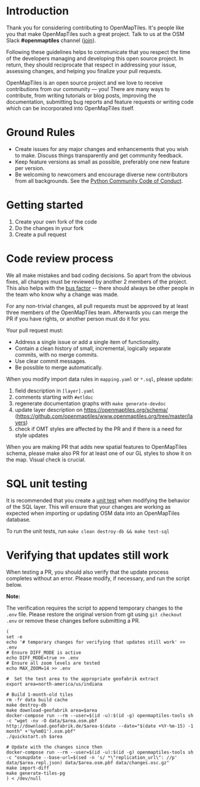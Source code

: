 # Introduction

Thank you for considering contributing to OpenMapTiles. It's people like you that make OpenMapTiles such a great project. Talk to us at the OSM Slack **#openmaptiles** channel ([join](https://osmus-slack.herokuapp.com/)).

Following these guidelines helps to communicate that you respect the time of the developers managing and developing this open source project. In return, they should reciprocate that respect in addressing your issue, assessing changes, and helping you finalize your pull requests.

OpenMapTiles is an open source project and we love to receive contributions from our community — you! There are many ways to contribute, from writing tutorials or blog posts, improving the documentation, submitting bug reports and feature requests or writing code which can be incorporated into OpenMapTiles itself.

# Ground Rules

 * Create issues for any major changes and enhancements that you wish to make. Discuss things transparently and get community feedback.
 * Keep feature versions as small as possible, preferably one new feature per version.
 * Be welcoming to newcomers and encourage diverse new contributors from all backgrounds. See the [Python Community Code of Conduct](https://www.python.org/psf/codeofconduct/).

# Getting started

1. Create your own fork of the code
1. Do the changes in your fork
1. Create a pull request

# Code review process

We all make mistakes and bad coding decisions. So apart from the obvious fixes, all changes must be reviewed by another 2 members of the project. This also helps with the [bus factor](https://en.wikipedia.org/wiki/Bus_factor) -- there should always be other people in the team who know why a change was made.

For any non-trivial changes, all pull requests must be approved by at least three members of the OpenMapTiles team. Afterwards you can merge the PR if you have rights, or another person must do it for you.

Your pull request must:

 * Address a single issue or add a single item of functionality.
 * Contain a clean history of small, incremental, logically separate commits,
   with no merge commits.
 * Use clear commit messages.
 * Be possible to merge automatically.

When you modify import data rules in `mapping.yaml` or `*.sql`, please update:

1. field description in `[layer].yaml`
2. comments starting with `#etldoc`
3. regenerate documentation graphs with `make generate-devdoc`
4. update layer description on https://openmaptiles.org/schema/ (https://github.com/openmaptiles/www.openmaptiles.org/tree/master/layers)
5. check if OMT styles are affected by the PR and if there is a need for style updates

When you are making PR that adds new spatial features to OpenMapTiles schema, please make also PR for at least one of our GL styles to show it on the map. Visual check is crucial.

# SQL unit testing

It is recommended that you create a [unit test](TESTING.md) when modifying the behavior of the SQL layer.  This will ensure that your changes are working as expected when importing or updating OSM data into an OpenMapTiles database.

To run the unit tests, run `make clean destroy-db && make test-sql`

# Verifying that updates still work

When testing a PR, you should also verify that the update process completes without an error. Please modify, if necessary, and run the script below.

**Note:**

The verification requires the script to append temporary changes to the `.env` file. Please restore the original version from git using `git checkout .env` or remove these changes before submitting a PR.

```
(
set -e
echo '# temporary changes for verifying that updates still work' >> .env 
# Ensure DIFF_MODE is active
echo DIFF_MODE=true >> .env
# Ensure all zoom levels are tested
echo MAX_ZOOM=14 >> .env

#  Set the test area to the appropriate geofabrik extract
export area=north-america/us/indiana

# Build 1-month-old tiles
rm -fr data build cache
make destroy-db
make download-geofabrik area=$area
docker-compose run --rm --user=$(id -u):$(id -g) openmaptiles-tools sh -c "wget -nv -O data/$area.osm.pbf http://download.geofabrik.de/$area-$(date --date="$(date +%Y-%m-15) -1 month" +'%y%m01').osm.pbf"
./quickstart.sh $area

# Update with the changes since then
docker-compose run --rm --user=$(id -u):$(id -g) openmaptiles-tools sh -c "osmupdate --base-url=$(sed -n 's/ *\"replication_url\": //p' data/$area.repl.json) data/$area.osm.pbf data/changes.osc.gz"
make import-diff
make generate-tiles-pg
) < /dev/null
```
